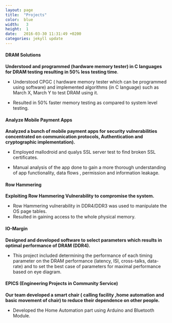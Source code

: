 ```yaml
---
layout: page
title:  "Projects"
color:  blue
width:   3
height:  1
date:   2016-03-30 11:31:49 +0200
categories: jekyll update
---
```


<div class="project_heading">
  <h4>DRAM Solutions</h4>
</div>
<div class="project_description">
  <p><b> Understood and programmed (hardware memory tester) in C languages for DRAM testing resulting in 50% less testing time</b>.</p>
</div>
<div class="Project_details">
  <ul>
    <li><p> Understood CPGC ( hardware memory tester which can be programmed using software) and implemented algorithms (in C language) such as March X, March Y to test DRAM using it.</p></li>
    <li>Resulted in 50% faster memory testing as compared to system level testing.</p></li>
    </ul>
</div>


<div class="project_heading">
  <h4>Analyze Mobile Payment Apps</h4>
</div>
<div class="project_description">
  <p> <b> Analyzed a bunch of mobile payment apps for security vulnerabilities concentrated on communication protocols, Authentication and cryptographic implementation).</b></p>
</div>
<div class ="Project_details">
  <ul>
    <li><p>Employed mallodroid and qualys SSL server test to find broken SSL certificates.</p></li>
    <li><p> Manual analysis of the app done to gain a more thorough understanding of app functionality, data flows , permission and information leakage.</p></li>
  </ul>
</div>



<div class="project_heading">
  <h4> Row Hammering</h4>
</div>
<div class="project_description">
  <b>Exploiting Row Hammering Vulnerability to compromise the system.</b>
</div>
<div class ="Project_details">
  <ul>
    <li>Row Hammering vulnerability in DDR4/DDR3 was used to manipulate the OS page tables.</li>
    <li> Resulted in gaining access to the whole physical memory.</li>
  </ul>
</div>

<div class="project_heading">
  <h4> IO-Margin</h4>
</div>
<div class="project_description">
  <b>Designed and developed software to select parameters which results in optimal performance of DRAM (DDR4).</b>
</div>
<div class="Project_details">
  <ul>

  <li><p>This project included determining the performance of each timing parameter on the DRAM performance (latency, ISI, cross-talks, data-rate) and to set the best case of parameters for maximal performance based on eye diagram.</p></li>
  </ul>
</div>

<div class="Project_heading">
  <h4>EPICS (Engineering Projects in Community Service) </h4>
</div>
<div class="project_description">
  <p><b>Our team developed a smart chair ( calling facility ,home automation and basic movement of chair) to reduce their dependence on other people.</b></p>
</div>
<div class = "Project_details">
  <ul>
    <li> <p>Developed the Home Automation part using Arduino and Bluetooth Module.</p> </li>
  </ul>
</div>
